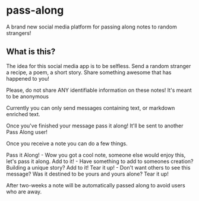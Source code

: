 # pass-along
A brand new social media platform for passing along notes to random strangers!

## What is this?

The idea for this social media app is to be selfless. Send a random stranger a recipe, a poem, a short story. Share something awesome that has happened to you!

Please, do not share ANY identifiable information on these notes! It's meant to be anonymous

Currently you can only send messages containing text, or markdown enriched text.

Once you've finished your message pass it along! It'll be sent to another Pass Along user!

Once you receive a note you can do a few things.

Pass it Along! - Wow you got a cool note, someone else would enjoy this, let's pass it along.
Add to it! - Have something to add to someones creation? Building a unique story? Add to it!
Tear it up! - Don't want others to see this message? Was it destined to be yours and yours alone? Tear it up!

After two-weeks a note will be automatically passed along to avoid users who are away.
